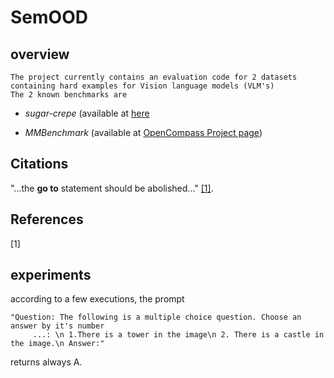 # SemOOD
## overview
    The project currently contains an evaluation code for 2 datasets containing hard examples for Vision language models (VLM's)
    The 2 known benchmarks are                                                                                 
- *sugar-crepe* (available at [here](https://github.com/RAIVNLab/sugar-crepe)
 
- *MMBenchmark* (available at [OpenCompass Project page](https://opencompass.org.cn/mmbench))
## Citations


"...the **go to** statement should be abolished..." [[1]](#1).

## References
<a id="1">[1]</a> 



## experiments


according to a few executions, the prompt
```pyhton
"Question: The following is a multiple choice question. Choose an answer by it's number
     ...: \n 1.There is a tower in the image\n 2. There is a castle in the image.\n Answer:"
```
returns always A.
